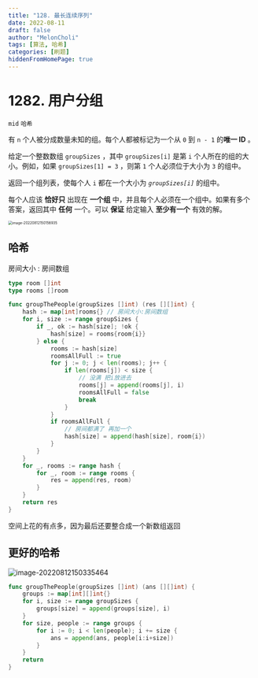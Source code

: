 ```yaml
---
title: "128. 最长连续序列"
date: 2022-08-11
draft: false
author: "MelonCholi"
tags: [算法, 哈希]
categories: [刷题]
hiddenFromHomePage: true
---
```


# 1282. 用户分组

`mid` `哈希`

有 `n` 个人被分成数量未知的组。每个人都被标记为一个从 `0` 到 `n - 1` 的**唯一 ID** 。

给定一个整数数组 `groupSizes` ，其中 `groupSizes[i]` 是第 `i` 个人所在的组的大小。例如，如果 `groupSizes[1] = 3` ，则第 `1` 个人必须位于大小为 `3` 的组中。

返回一个组列表，使每个人 `i` 都在一个大小为 *`groupSizes[i]`* 的组中。

每个人应该 **恰好只** 出现在 **一个组** 中，并且每个人必须在一个组中。如果有多个答案，返回其中 **任何** 一个。可以 **保证** 给定输入 **至少有一个** 有效的解。

<img src="https://markdown-1303167219.cos.ap-shanghai.myqcloud.com/image-20220812150156935.png" alt="image-20220812150156935" style="zoom:50%;" />

## 哈希

房间大小 : 房间数组

```go
type room []int
type rooms []room

func groupThePeople(groupSizes []int) (res [][]int) {
	hash := map[int]rooms{} // 房间大小:房间数组
	for i, size := range groupSizes {
		if _, ok := hash[size]; !ok {
			hash[size] = rooms{room{i}}
		} else {
			rooms := hash[size]
			roomsAllFull := true
			for j := 0; j < len(rooms); j++ {
				if len(rooms[j]) < size {
					// 没满 把i放进去
					rooms[j] = append(rooms[j], i)
					roomsAllFull = false
					break
				}
			}
			if roomsAllFull {
				// 房间都满了 再加一个
				hash[size] = append(hash[size], room{i})
			}
		}
	}
	for _, rooms := range hash {
		for _, room := range rooms {
			res = append(res, room)
		}
	}
	return res
}
```

空间上花的有点多，因为最后还要整合成一个新数组返回

## 更好的哈希

![image-20220812150335464](https://markdown-1303167219.cos.ap-shanghai.myqcloud.com/image-20220812150335464.png)

```go
func groupThePeople(groupSizes []int) (ans [][]int) {
    groups := map[int][]int{}
    for i, size := range groupSizes {
        groups[size] = append(groups[size], i)
    }
    for size, people := range groups {
        for i := 0; i < len(people); i += size {
            ans = append(ans, people[i:i+size])
        }
    }
    return
}
```

